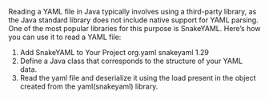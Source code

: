 Reading a YAML file in Java typically involves using a third-party library, 
as the Java standard library does not include native support for YAML parsing. 
One of the most popular libraries for this purpose is SnakeYAML. 
Here’s how you can use it to read a YAML file:
1. Add SnakeYAML to Your Project
   <dependency>
        <groupId>org.yaml</groupId>
        <artifactId>snakeyaml</artifactId>
        <version>1.29</version> <!-- Check for the latest version on Maven Central -->
   </dependency>
2. Define a Java class that corresponds to the structure of your YAML data.
3. Read the yaml file and deserialize it using the load present in the object created from the yaml(snakeyaml) library.
